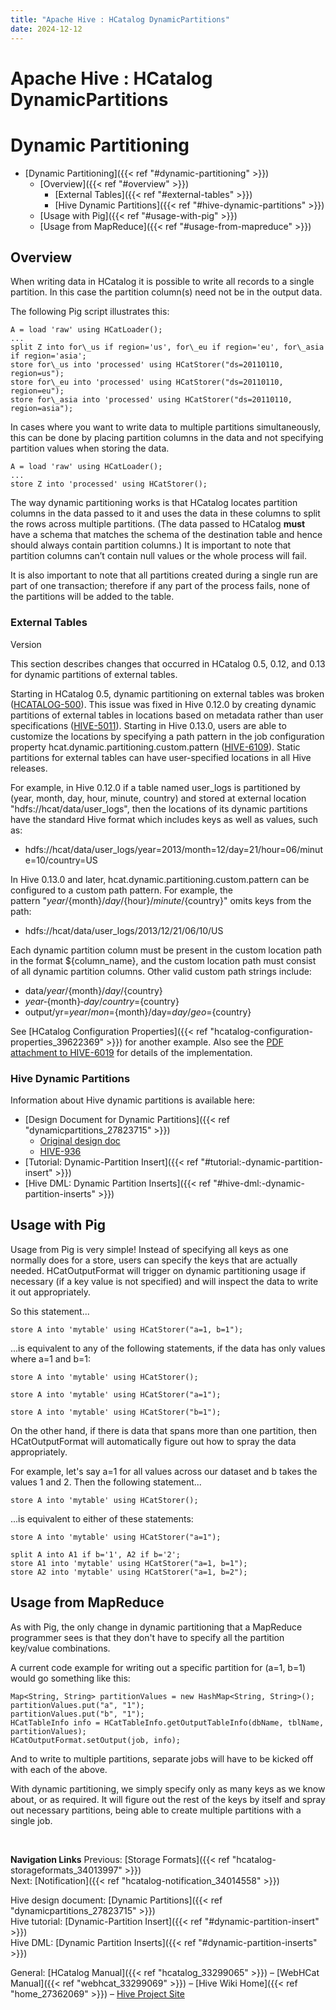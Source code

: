 ```yaml
---
title: "Apache Hive : HCatalog DynamicPartitions"
date: 2024-12-12
---
```










# Apache Hive : HCatalog DynamicPartitions






# Dynamic Partitioning


* [Dynamic Partitioning]({{< ref "#dynamic-partitioning" >}})
	+ [Overview]({{< ref "#overview" >}})
		- [External Tables]({{< ref "#external-tables" >}})
		- [Hive Dynamic Partitions]({{< ref "#hive-dynamic-partitions" >}})
	+ [Usage with Pig]({{< ref "#usage-with-pig" >}})
	+ [Usage from MapReduce]({{< ref "#usage-from-mapreduce" >}})




## Overview

When writing data in HCatalog it is possible to write all records to a single partition. In this case the partition column(s) need not be in the output data.

The following Pig script illustrates this:



```
A = load 'raw' using HCatLoader(); 
... 
split Z into for\_us if region='us', for\_eu if region='eu', for\_asia if region='asia'; 
store for\_us into 'processed' using HCatStorer("ds=20110110, region=us"); 
store for\_eu into 'processed' using HCatStorer("ds=20110110, region=eu"); 
store for\_asia into 'processed' using HCatStorer("ds=20110110, region=asia"); 

```

In cases where you want to write data to multiple partitions simultaneously, this can be done by placing partition columns in the data and not specifying partition values when storing the data.



```
A = load 'raw' using HCatLoader(); 
... 
store Z into 'processed' using HCatStorer(); 

```

The way dynamic partitioning works is that HCatalog locates partition columns in the data passed to it and uses the data in these columns to split the rows across multiple partitions. (The data passed to HCatalog **must** have a schema that matches the schema of the destination table and hence should always contain partition columns.) It is important to note that partition columns can’t contain null values or the whole process will fail.

It is also important to note that all partitions created during a single run are part of one transaction; therefore if any part of the process fails, none of the partitions will be added to the table.

### External Tables

Version

This section describes changes that occurred in HCatalog 0.5, 0.12, and 0.13 for dynamic partitions of external tables.

Starting in HCatalog 0.5, dynamic partitioning on external tables was broken ([HCATALOG-500](https://issues.apache.org/jira/browse/HCATALOG-500)). This issue was fixed in Hive 0.12.0 by creating dynamic partitions of external tables in locations based on metadata rather than user specifications ([HIVE-5011](https://issues.apache.org/jira/browse/HIVE-5011)). Starting in Hive 0.13.0, users are able to customize the locations by specifying a path pattern in the job configuration property hcat.dynamic.partitioning.custom.pattern ([HIVE-6109](https://issues.apache.org/jira/browse/HIVE-6109)). Static partitions for external tables can have user-specified locations in all Hive releases.

For example, in Hive 0.12.0 if a table named user\_logs is partitioned by (year, month, day, hour, minute, country) and stored at external location "hdfs://hcat/data/user\_logs", then the locations of its dynamic partitions have the standard Hive format which includes keys as well as values, such as:

* hdfs://hcat/data/user\_logs/year=2013/month=12/day=21/hour=06/minute=10/country=US

In Hive 0.13.0 and later, hcat.dynamic.partitioning.custom.pattern can be configured to a custom path pattern. For example, the pattern "${year}/${month}/${day}/${hour}/${minute}/${country}" omits keys from the path:

* hdfs://hcat/data/user\_logs/2013/12/21/06/10/US

Each dynamic partition column must be present in the custom location path in the format ${column\_name}, and the custom location path must consist of all dynamic partition columns. Other valid custom path strings include:

* data/${year}/${month}/${day}/${country}
* ${year}­‐${month}­‐${day}/country=${country}
* output/yr=${year}/mon=${month}/day=${day}/geo=${country}

See [HCatalog Configuration Properties]({{< ref "hcatalog-configuration-properties_39622369" >}}) for another example. Also see the [PDF attachment to HIVE-6019](https://issues.apache.org/jira/secure/attachment/12622686/HIVE-6109.pdf) for details of the implementation.

### Hive Dynamic Partitions

Information about Hive dynamic partitions is available here:

* [Design Document for Dynamic Partitions]({{< ref "dynamicpartitions_27823715" >}})
	+ [Original design doc](https://issues.apache.org/jira/secure/attachment/12437909/dp_design.txt)
	+ [HIVE-936](https://issues.apache.org/jira/browse/HIVE-936)
* [Tutorial: Dynamic-Partition Insert]({{< ref "#tutorial:-dynamic-partition-insert" >}})
* [Hive DML: Dynamic Partition Inserts]({{< ref "#hive-dml:-dynamic-partition-inserts" >}})

## Usage with Pig

Usage from Pig is very simple! Instead of specifying all keys as one normally does for a store, users can specify the keys that are actually needed. HCatOutputFormat will trigger on dynamic partitioning usage if necessary (if a key value is not specified) and will inspect the data to write it out appropriately.

So this statement...



```
store A into 'mytable' using HCatStorer("a=1, b=1");

```

...is equivalent to any of the following statements, if the data has only values where a=1 and b=1:



```
store A into 'mytable' using HCatStorer();

```



```
store A into 'mytable' using HCatStorer("a=1");

```



```
store A into 'mytable' using HCatStorer("b=1");

```

On the other hand, if there is data that spans more than one partition, then HCatOutputFormat will automatically figure out how to spray the data appropriately.

For example, let's say a=1 for all values across our dataset and b takes the values 1 and 2. Then the following statement...



```
store A into 'mytable' using HCatStorer();

```

...is equivalent to either of these statements:



```
store A into 'mytable' using HCatStorer("a=1");

```



```
split A into A1 if b='1', A2 if b='2';
store A1 into 'mytable' using HCatStorer("a=1, b=1");
store A2 into 'mytable' using HCatStorer("a=1, b=2");

```

## Usage from MapReduce

As with Pig, the only change in dynamic partitioning that a MapReduce programmer sees is that they don't have to specify all the partition key/value combinations.

A current code example for writing out a specific partition for (a=1, b=1) would go something like this:



```
Map<String, String> partitionValues = new HashMap<String, String>();
partitionValues.put("a", "1");
partitionValues.put("b", "1");
HCatTableInfo info = HCatTableInfo.getOutputTableInfo(dbName, tblName, partitionValues);
HCatOutputFormat.setOutput(job, info);

```

And to write to multiple partitions, separate jobs will have to be kicked off with each of the above.

With dynamic partitioning, we simply specify only as many keys as we know about, or as required. It will figure out the rest of the keys by itself and spray out necessary partitions, being able to create multiple partitions with a single job.

 

**Navigation Links**
Previous: [Storage Formats]({{< ref "hcatalog-storageformats_34013997" >}})  
 Next: [Notification]({{< ref "hcatalog-notification_34014558" >}})

Hive design document: [Dynamic Partitions]({{< ref "dynamicpartitions_27823715" >}})  
 Hive tutorial: [Dynamic-Partition Insert]({{< ref "#dynamic-partition-insert" >}})  
 Hive DML: [Dynamic Partition Inserts]({{< ref "#dynamic-partition-inserts" >}})

General: [HCatalog Manual]({{< ref "hcatalog_33299065" >}}) – [WebHCat Manual]({{< ref "webhcat_33299069" >}}) – [Hive Wiki Home]({{< ref "home_27362069" >}}) – [Hive Project Site](http://hive.apache.org/)




 

 

